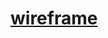 # [wireframe](https://whimsical.com/money-managment-app-YLLBB1PE52YP1TaUXGGMP6@2Ux7TurymMnFQDMcg4nw) 
